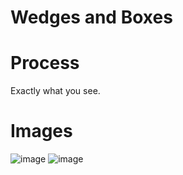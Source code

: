 # Wedges and Boxes
# Process
Exactly what you see.
# Images
![image](https://github.com/Somorovd/sumruv-generative-art/assets/18534469/cbc250ee-e1a2-4566-a090-3a042bbc484c)
![image](https://github.com/Somorovd/sumruv-generative-art/assets/18534469/8ef4cc3d-9833-49d5-9b50-953d02c09305)
